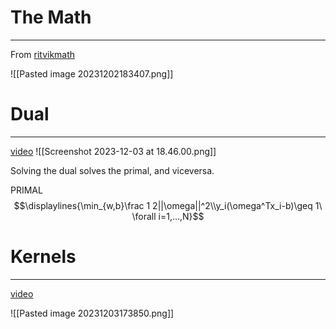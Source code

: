 # The Math
---
From [ritvikmath](https://www.youtube.com/watch?v=bM4_AstaBZo)

![[Pasted image 20231202183407.png]]


# Dual
---
[video](https://www.youtube.com/watch?v=6-ntMIaJpm0&list=PLvcbYUQ5t0UH2MS_B6maLNJhK0jNyPJUY&index=59)
![[Screenshot 2023-12-03 at 18.46.00.png]]

Solving the dual solves the primal, and viceversa.

PRIMAL $$\displaylines{\min_{w,b}\frac 1 2||\omega||^2\\y_i(\omega^Tx_i-b)\geq 1\ \forall i=1,...,N}$$





# Kernels
---
[video](https://www.youtube.com/watch?v=OKFMZQyDROI&list=PLvcbYUQ5t0UH2MS_B6maLNJhK0jNyPJUY&index=57)

![[Pasted image 20231203173850.png]]